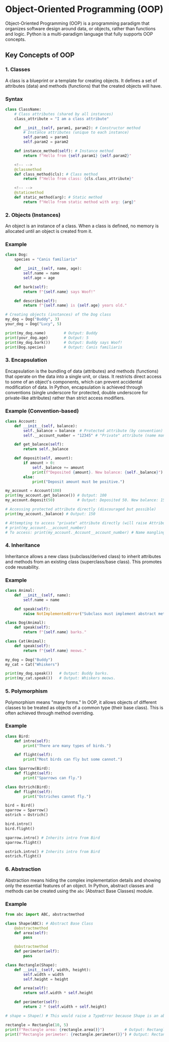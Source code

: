 # Object-Oriented Programming (OOP)

Object-Oriented Programming (OOP) is a programming paradigm that organizes software design around data, or objects, rather than functions and logic. Python is a multi-paradigm language that fully supports OOP concepts.

## Key Concepts of OOP

### 1. Classes

A class is a blueprint or a template for creating objects. It defines a set of attributes (data) and methods (functions) that the created objects will have.

### Syntax

```python
class ClassName:
    # Class attributes (shared by all instances)
    class_attribute = "I am a class attribute"

    def __init__(self, param1, param2): # Constructor method
        # Instance attributes (unique to each instance)
        self.param1 = param1
        self.param2 = param2

    def instance_method(self): # Instance method
        return f"Hello from {self.param1} {self.param2}"

    <!-- -->
    @classmethod
    def class_method(cls): # Class method
        return f"Hello from class: {cls.class_attribute}"

    <!-- -->
    @staticmethod
    def static_method(arg): # Static method
        return f"Hello from static method with arg: {arg}"
```

### 2. Objects (Instances)

An object is an instance of a class. When a class is defined, no memory is allocated until an object is created from it.

### Example

```python
class Dog:
    species = "Canis familiaris"

    def __init__(self, name, age):
        self.name = name
        self.age = age

    def bark(self):
        return f"{self.name} says Woof!"

    def describe(self):
        return f"{self.name} is {self.age} years old."

# Creating objects (instances) of the Dog class
my_dog = Dog("Buddy", 3)
your_dog = Dog("Lucy", 5)

print(my_dog.name)        # Output: Buddy
print(your_dog.age)       # Output: 5
print(my_dog.bark())      # Output: Buddy says Woof!
print(Dog.species)        # Output: Canis familiaris
```

### 3. Encapsulation

Encapsulation is the bundling of data (attributes) and methods (functions) that operate on the data into a single unit, or class. It restricts direct access to some of an object's components, which can prevent accidental modification of data. In Python, encapsulation is achieved through conventions (single underscore for protected, double underscore for private-like attributes) rather than strict access modifiers.

### Example (Convention-based)

```python
class Account:
    def __init__(self, balance):
        self._balance = balance  # Protected attribute (by convention)
        self.__account_number = "12345" # "Private" attribute (name mangling)

    def get_balance(self):
        return self._balance

    def deposit(self, amount):
        if amount > 0:
            self._balance += amount
            print(f"Deposited {amount}. New balance: {self._balance}")
        else:
            print("Deposit amount must be positive.")

my_account = Account(100)
print(my_account.get_balance()) # Output: 100
my_account.deposit(50)          # Output: Deposited 50. New balance: 150

# Accessing protected attribute directly (discouraged but possible)
print(my_account._balance) # Output: 150

# Attempting to access "private" attribute directly (will raise AttributeError)
# print(my_account.__account_number)
# To access: print(my_account._Account__account_number) # Name mangling
```

### 4. Inheritance

Inheritance allows a new class (subclass/derived class) to inherit attributes and methods from an existing class (superclass/base class). This promotes code reusability.

### Example

```python
class Animal:
    def __init__(self, name):
        self.name = name

    def speak(self):
        raise NotImplementedError("Subclass must implement abstract method")

class Dog(Animal):
    def speak(self):
        return f"{self.name} barks."

class Cat(Animal):
    def speak(self):
        return f"{self.name} meows."

my_dog = Dog("Buddy")
my_cat = Cat("Whiskers")

print(my_dog.speak())   # Output: Buddy barks.
print(my_cat.speak())   # Output: Whiskers meows.
```

### 5. Polymorphism

Polymorphism means "many forms." In OOP, it allows objects of different classes to be treated as objects of a common type (their base class). This is often achieved through method overriding.

### Example

```python
class Bird:
    def intro(self):
        print("There are many types of birds.")

    def flight(self):
        print("Most birds can fly but some cannot.")

class Sparrow(Bird):
    def flight(self):
        print("Sparrows can fly.")

class Ostrich(Bird):
    def flight(self):
        print("Ostriches cannot fly.")

bird = Bird()
sparrow = Sparrow()
ostrich = Ostrich()

bird.intro()
bird.flight()

sparrow.intro() # Inherits intro from Bird
sparrow.flight()

ostrich.intro() # Inherits intro from Bird
ostrich.flight()
```

### 6. Abstraction

Abstraction means hiding the complex implementation details and showing only the essential features of an object. In Python, abstract classes and methods can be created using the `abc` (Abstract Base Classes) module.

### Example

```python
from abc import ABC, abstractmethod

class Shape(ABC): # Abstract Base Class
    @abstractmethod
    def area(self):
        pass

    @abstractmethod
    def perimeter(self):
        pass

class Rectangle(Shape):
    def __init__(self, width, height):
        self.width = width
        self.height = height

    def area(self):
        return self.width * self.height

    def perimeter(self):
        return 2 * (self.width + self.height)

# shape = Shape() # This would raise a TypeError because Shape is an abstract class

rectangle = Rectangle(10, 5)
print(f"Rectangle area: {rectangle.area()}")         # Output: Rectangle area: 50
print(f"Rectangle perimeter: {rectangle.perimeter()}") # Output: Rectangle perimeter: 30
```
